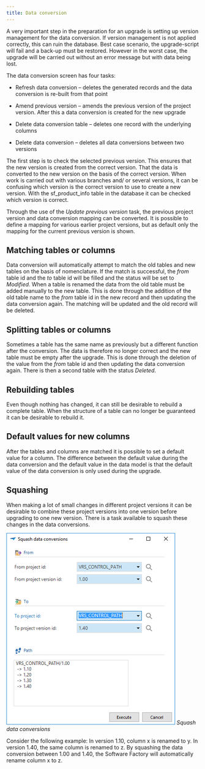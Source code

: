```yaml
---
title: Data conversion
---
```


A very important step in the preparation for an upgrade is setting up version management for the data conversion. If version management is not applied correctly, this can ruin the database. Best case scenario, the upgrade-script will fail and a back-up must be restored. However in the worst case, the upgrade will be carried out without an error message but with data being lost.

The data conversion screen has four tasks:

- Refresh data conversion – deletes the generated records and the data conversion is re-built from that point

- Amend previous version – amends the previous version of the project version. After this a data conversion is created for the new upgrade

- Delete data conversion table – deletes one record with the underlying columns

- Delete data conversion – deletes all data conversions between two versions

The first step is to check the selected previous version. This ensures that the new version is created from the correct version. That the data is converted to the new version on the basis of the correct version. When work is carried out with various branches and/ or several versions, it can be confusing which version is the correct version to use to create a new version. With the sf\_product\_info table in the database it can be checked which version is correct.

Through the use of the *Update previous version* task, the previous project version and data conversion mapping can be converted. It is possible to define a ​mapping for various earlier project versions, but as default only the mapping for the current previous version is shown.

## Matching tables or columns

Data conversion will automatically attempt to match the old tables and new tables on the basis of nomenclature. If the match is successful, the *from* table id and the *to* table id will be filled and the status will be set to *Modified*. When a table is renamed the data from the old table must be added manually to the new table. This is done through the addition of the old table name to the *from* table id in the new record and then updating the data conversion again. The matching will be updated and the old record will be deleted.

## Splitting tables or columns

Sometimes a table has the same name as previously but a different function after the conversion. The data is therefore no longer correct and the new table must be empty after the upgrade. This is done through the deletion of the value from the *from* table id and then updating the data conversion again. There is then a second table with the status *Deleted*.

## Rebuilding tables

Even though nothing has changed, it can still be desirable to rebuild a complete table. When the structure of a table can no longer be guaranteed it can be desirable to rebuild it. 

## Default values for new columns

After the tables and columns are matched it is possible to set a default value for a column. The difference between the default value during the data conversion and the default value in the data model is that the default value of the data conversion is only used during the upgrade.

## Squashing 

When making a lot of small changes in different project versions it can be desirable to combine these project versions into one version before upgrading to one new version. There is a task available to squash these changes in the data conversions.

![](../assets/sf/image304.png)
*Squash data conversions*

Consider the following example: In version 1.10, column x is renamed to y. In version 1.40, the same column is renamed to z. By squashing the data conversion between 1.00 and 1.40, the Software Factory will automatically rename column x to z.


